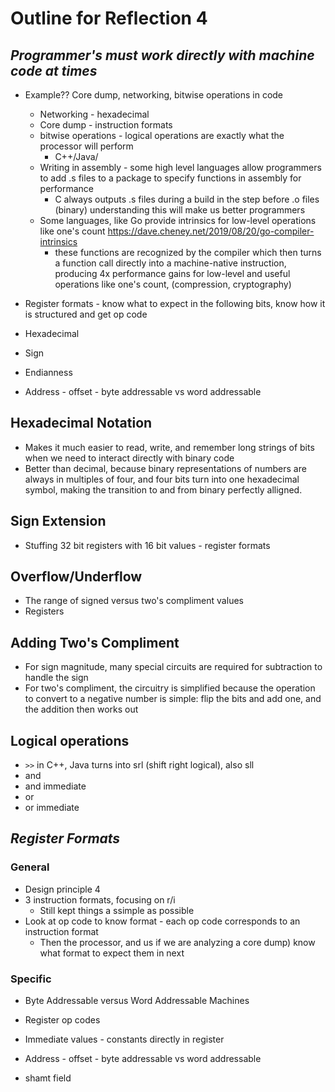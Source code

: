 # Outline for Reflection 4

## *Programmer's must work directly with machine code at times*

- Example?? Core dump, networking, bitwise operations in code
  - Networking - hexadecimal
  - Core dump - instruction formats
  - bitwise operations - logical operations are exactly what the processor will perform
    - C++/Java/
  - Writing in assembly - some high level languages allow programmers to add .s files to a package to specify functions in assembly for performance
    - C always outputs .s files during a build in the step before .o files (binary) understanding this will make us better programmers
  - Some languages, like Go provide intrinsics for low-level operations like one's count https://dave.cheney.net/2019/08/20/go-compiler-intrinsics
    - these functions are recognized by the compiler which then turns a function call directly into a machine-native instruction, producing 4x performance gains for low-level and useful operations like one's count, (compression, cryptography)

- Register formats - know what to expect in the following bits, know how it is structured and get op code
- Hexadecimal
- Sign
- Endianness
- Address - offset - byte addressable vs word addressable

## Hexadecimal Notation

- Makes it much easier to read, write, and remember long strings of bits when we need to interact directly with binary code
- Better than decimal, because binary representations of numbers are always in multiples of four, and four bits turn into one hexadecimal symbol, making the transition to and from binary perfectly alligned.

## Sign Extension

- Stuffing 32 bit registers with 16 bit values - register formats

## Overflow/Underflow

- The range of signed versus two's compliment values
- Registers

## Adding Two's Compliment

- For sign magnitude, many special circuits are required for subtraction to handle the sign
- For two's compliment, the circuitry is simplified because the operation to convert to a negative number is simple: flip the bits and add one, and the addition then works out

## Logical operations

- `>>` in C++, Java turns into srl (shift right logical), also sll
- and
- and immediate
- or
- or immediate

## *Register Formats*

### General

- Design principle 4
- 3 instruction formats, focusing on r/i
  - Still kept things a ssimple as possible
- Look at op code to know format - each op code corresponds to an instruction format
  - Then the processor, and us if we are analyzing a core dump) know what format to expect them in next

### Specific

- Byte Addressable versus Word Addressable Machines

- Register op codes
- Immediate values - constants directly in register

- Address - offset - byte addressable vs word addressable
- shamt field

## 